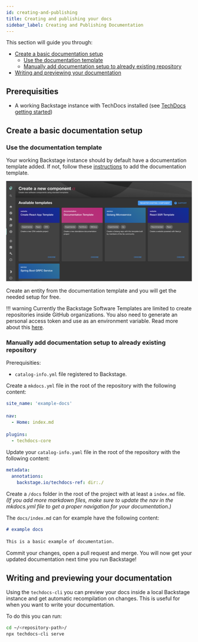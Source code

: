 ```yaml
---
id: creating-and-publishing
title: Creating and publishing your docs
sidebar_label: Creating and Publishing Documentation
---
```


This section will guide you through:

- [Create a basic documentation setup](#create-a-basic-documentation-setup)
  - [Use the documentation template](#use-the-documentation-template)
  - [Manually add documentation setup to already existing repository](#manually-add-documentation-setup-to-already-existing-repository)
- [Writing and previewing your documentation](#writing-and-previewing-your-documentation)

## Prerequisities

- A working Backstage instance with TechDocs installed (see
  [TechDocs getting started](getting-started.md))

## Create a basic documentation setup

### Use the documentation template

Your working Backstage instance should by default have a documentation template
added. If not, follow these
[instructions](../software-templates/installation.md#adding-templates) to add
the documentation template.

![Documentation Template](../../assets/techdocs/documentation-template.png)

Create an entity from the documentation template and you will get the needed
setup for free.

!!! warning Currently the Backstage Software Templates are limited to create repositories
inside GitHub organizations. You also need to generate an personal access token
and use as an environment variable. Read more about this
[here](../software-templates/installation.md#runtime-dependencies).

### Manually add documentation setup to already existing repository

Prerequisities:

- `catalog-info.yml` file registered to Backstage.

Create a `mkdocs.yml` file in the root of the repository with the following
content:

```yaml
site_name: 'example-docs'

nav:
  - Home: index.md

plugins:
  - techdocs-core
```

Update your `catalog-info.yaml` file in the root of the repository with the
following content:

```yaml
metadata:
  annotations:
    backstage.io/techdocs-ref: dir:./
```

Create a `/docs` folder in the root of the project with at least a `index.md`
file. _(If you add more markdown files, make sure to update the nav in the
mkdocs.yml file to get a proper navigation for your documentation.)_

The `docs/index.md` can for example have the following content:

```md
# example docs

This is a basic example of documentation.
```

Commit your changes, open a pull request and merge. You will now get your
updated documentation next time you run Backstage!

## Writing and previewing your documentation

Using the `techdocs-cli` you can preview your docs inside a local Backstage
instance and get automatic recompilation on changes. This is useful for when you
want to write your documentation.

To do this you can run:

```bash
cd ~/<repository-path>/
npx techdocs-cli serve
```
